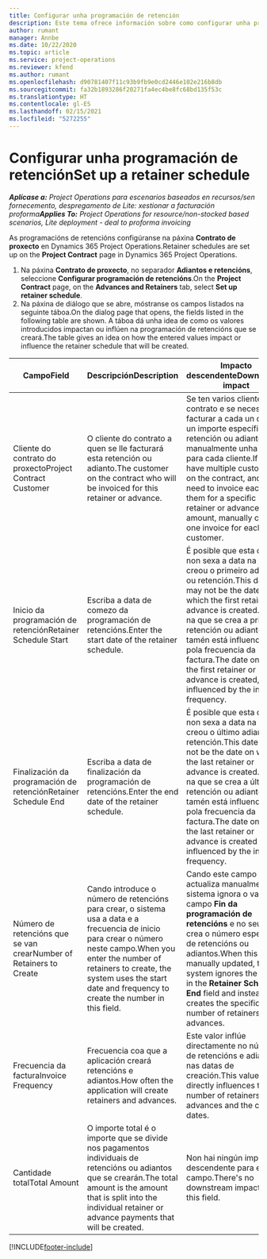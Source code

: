 ```yaml
---
title: Configurar unha programación de retención
description: Este tema ofrece información sobre como configurar unha programación de retencións en Project Operations.
author: rumant
manager: Annbe
ms.date: 10/22/2020
ms.topic: article
ms.service: project-operations
ms.reviewer: kfend
ms.author: rumant
ms.openlocfilehash: d90781407f11c93b9fb9e0cd2446e102e216b8db
ms.sourcegitcommit: fa32b1893286f20271fa4ec4be8fc68bd135f53c
ms.translationtype: HT
ms.contentlocale: gl-ES
ms.lasthandoff: 02/15/2021
ms.locfileid: "5272255"
---
```

# <a name="set-up-a-retainer-schedule"></a><span data-ttu-id="0a553-103">Configurar unha programación de retención</span><span class="sxs-lookup"><span data-stu-id="0a553-103">Set up a retainer schedule</span></span>

<span data-ttu-id="0a553-104">_**Aplícase a:** Project Operations para escenarios baseados en recursos/sen fornecemento, despregamento de Lite: xestionar a facturación proforma_</span><span class="sxs-lookup"><span data-stu-id="0a553-104">_**Applies To:** Project Operations for resource/non-stocked based scenarios, Lite deployment - deal to proforma invoicing_</span></span>

<span data-ttu-id="0a553-105">As programacións de retencións configúranse na páxina **Contrato de proxecto** en Dynamics 365 Project Operations.</span><span class="sxs-lookup"><span data-stu-id="0a553-105">Retainer schedules are set up on the **Project Contract** page in Dynamics 365 Project Operations.</span></span>

1. <span data-ttu-id="0a553-106">Na páxina **Contrato de proxecto**, no separador **Adiantos e retencións**, seleccione **Configurar programación de retencións**.</span><span class="sxs-lookup"><span data-stu-id="0a553-106">On the **Project Contract** page, on the **Advances and Retainers** tab, select **Set up retainer schedule**.</span></span>
2. <span data-ttu-id="0a553-107">Na páxina de diálogo que se abre, móstranse os campos listados na seguinte táboa.</span><span class="sxs-lookup"><span data-stu-id="0a553-107">On the dialog page that opens, the fields listed in the following table are shown.</span></span> <span data-ttu-id="0a553-108">A táboa dá unha idea de como os valores introducidos impactan ou inflúen na programación de retencións que se creará.</span><span class="sxs-lookup"><span data-stu-id="0a553-108">The table gives an idea on how the entered values impact or influence the retainer schedule that will be created.</span></span>

| <span data-ttu-id="0a553-109">Campo</span><span class="sxs-lookup"><span data-stu-id="0a553-109">Field</span></span> | <span data-ttu-id="0a553-110">Descripción</span><span class="sxs-lookup"><span data-stu-id="0a553-110">Description</span></span> | <span data-ttu-id="0a553-111">Impacto descendente</span><span class="sxs-lookup"><span data-stu-id="0a553-111">Downstream impact</span></span> |
| --- | --- | --- |
| <span data-ttu-id="0a553-112">Cliente do contrato do proxecto</span><span class="sxs-lookup"><span data-stu-id="0a553-112">Project Contract Customer</span></span> | <span data-ttu-id="0a553-113">O cliente do contrato a quen se lle facturará esta retención ou adianto.</span><span class="sxs-lookup"><span data-stu-id="0a553-113">The customer on the contract who will be invoiced for this retainer or advance.</span></span> | <span data-ttu-id="0a553-114">Se ten varios clientes no contrato e se necesita facturar a cada un deles un importe específico de retención ou adianto, cree manualmente unha factura para cada cliente.</span><span class="sxs-lookup"><span data-stu-id="0a553-114">If you have multiple customers on the contract, and if you need to invoice each of them for a specific retainer or advance amount, manually create one invoice for each customer.</span></span> |
| <span data-ttu-id="0a553-115">Inicio da programación de retención</span><span class="sxs-lookup"><span data-stu-id="0a553-115">Retainer Schedule Start</span></span> | <span data-ttu-id="0a553-116">Escriba a data de comezo da programación de retencións.</span><span class="sxs-lookup"><span data-stu-id="0a553-116">Enter the start date of the retainer schedule.</span></span> | <span data-ttu-id="0a553-117">É posible que esta data non sexa a data na que se creou o primeiro adianto ou retención.</span><span class="sxs-lookup"><span data-stu-id="0a553-117">This date may not be the date on which the first retainer or advance is created.</span></span> <span data-ttu-id="0a553-118">A data na que se crea a primeira retención ou adianto tamén está influenciada pola frecuencia da factura.</span><span class="sxs-lookup"><span data-stu-id="0a553-118">The date on which the first retainer or advance is created, is also influenced by the invoice frequency.</span></span> |
| <span data-ttu-id="0a553-119">Finalización da programación de retención</span><span class="sxs-lookup"><span data-stu-id="0a553-119">Retainer Schedule End</span></span> | <span data-ttu-id="0a553-120">Escriba a data de finalización da programación de retencións.</span><span class="sxs-lookup"><span data-stu-id="0a553-120">Enter the end date of the retainer schedule.</span></span> | <span data-ttu-id="0a553-121">É posible que esta data non sexa a data na que se creou o último adianto ou retención.</span><span class="sxs-lookup"><span data-stu-id="0a553-121">This date may not be the date on which the last retainer or advance is created.</span></span> <span data-ttu-id="0a553-122">A data na que se crea a última retención ou adianto tamén está influenciada pola frecuencia da factura.</span><span class="sxs-lookup"><span data-stu-id="0a553-122">The date on which the last retainer or advance is created is also influenced by the invoice frequency.</span></span> |
| <span data-ttu-id="0a553-123">Número de retencións que se van crear</span><span class="sxs-lookup"><span data-stu-id="0a553-123">Number of Retainers to Create</span></span> | <span data-ttu-id="0a553-124">Cando introduce o número de retencións para crear, o sistema usa a data e a frecuencia de inicio para crear o número neste campo.</span><span class="sxs-lookup"><span data-stu-id="0a553-124">When you enter the number of retainers to create, the system uses the start date and frequency to create the number in this field.</span></span> | <span data-ttu-id="0a553-125">Cando este campo se actualiza manualmente, o sistema ignora o valor do campo **Fin da programación de retencións** e no seu lugar crea o número específico de retencións ou adiantos.</span><span class="sxs-lookup"><span data-stu-id="0a553-125">When this field is manually updated, the system ignores the value in the **Retainer Schedule End** field and instead creates the specific number of retainers or advances.</span></span> |
| <span data-ttu-id="0a553-126">Frecuencia da factura</span><span class="sxs-lookup"><span data-stu-id="0a553-126">Invoice Frequency</span></span> | <span data-ttu-id="0a553-127">Frecuencia coa que a aplicación creará retencións e adiantos.</span><span class="sxs-lookup"><span data-stu-id="0a553-127">How often the application will create retainers and advances.</span></span> | <span data-ttu-id="0a553-128">Este valor inflúe directamente no número de retencións e adianto e nas datas de creación.</span><span class="sxs-lookup"><span data-stu-id="0a553-128">This value directly influences the number of retainers and advances and the created dates.</span></span> |
| <span data-ttu-id="0a553-129">Cantidade total</span><span class="sxs-lookup"><span data-stu-id="0a553-129">Total Amount</span></span> | <span data-ttu-id="0a553-130">O importe total é o importe que se divide nos pagamentos individuais de retencións ou adiantos que se crearán.</span><span class="sxs-lookup"><span data-stu-id="0a553-130">The total amount is the amount that is split into the individual retainer or advance payments that will be created.</span></span> | <span data-ttu-id="0a553-131">Non hai ningún impacto descendente para este campo.</span><span class="sxs-lookup"><span data-stu-id="0a553-131">There's no downstream impact for this field.</span></span> |


[!INCLUDE[footer-include](../../includes/footer-banner.md)]